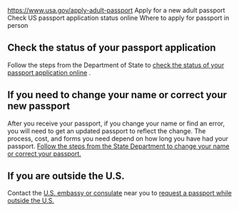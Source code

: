 

https://www.usa.gov/apply-adult-passport
Apply for a new adult passport
Check US passport application status online
Where to apply for passport in person

Check the status of your passport application
---------------------------------------------

Follow the steps from the Department of State to
[check the status of your passport application online](https://travel.state.gov/content/travel/en/passports/need-passport/status.html)
.

If you need to change your name or correct your new passport
------------------------------------------------------------

After you receive your passport, if you change your name or find an error, you will need to get an updated passport to reflect the change. The process, cost, and forms you need depend on how long you have had your passport.
[Follow the steps from the State Department to change your name or correct your passport.](https://travel.state.gov/content/travel/en/passports/have-passport/change-correct.html)

If you are outside the U.S.
---------------------------

Contact the
[U.S. embassy or consulate](https://www.usembassy.gov/)
near you to
[request a passport while outside the U.S.](https://travel.state.gov/content/travel/en/passports/need-passport/outside-us.html)
